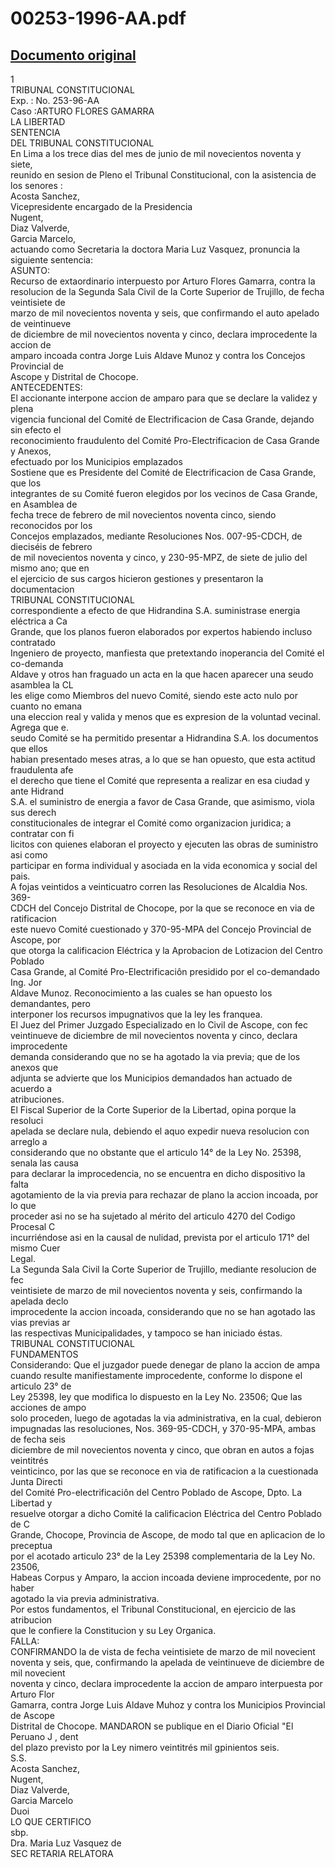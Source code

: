 
00253-1996-AA.pdf
=================
  
[Documento original](https://tc.gob.pe/jurisprudencia/1997/00253-1996-AA.pdf)  
---  
1  
TRIBUNAL CONSTITUCIONAL  
Exp. : No. 253-96-AA  
Caso :ARTURO FLORES GAMARRA  
LA LIBERTAD  
SENTENCIA  
DEL TRIBUNAL CONSTITUCIONAL  
En Lima a los trece dias del mes de junio de mil novecientos noventa y siete,  
reunido en sesion de Pleno el Tribunal Constitucional, con la asistencia de los senores :  
Acosta Sanchez,  
Vicepresidente encargado de la Presidencia  
Nugent,  
Diaz Valverde,  
Garcia Marcelo,  
actuando como Secretaria la doctora Maria Luz Vasquez, pronuncia la siguiente sentencia:  
ASUNTO:  
Recurso de extaordinario interpuesto por Arturo Flores Gamarra, contra la  
resolucion de la Segunda Sala Civil de la Corte Superior de Trujillo, de fecha veintisiete de  
marzo de mil novecientos noventa y seis, que confirmando el auto apelado de veintinueve  
de diciembre de mil novecientos noventa y cinco, declara improcedente la accion de  
amparo incoada contra Jorge Luis Aldave Munoz y contra los Concejos Provincial de  
Ascope y Distrital de Chocope.  
ANTECEDENTES:  
El accionante interpone accion de amparo para que se declare la validez y plena  
vigencia funcional del Comité de Electrificacion de Casa Grande, dejando sin efecto el  
reconocimiento fraudulento del Comité Pro-Electrificacion de Casa Grande y Anexos,  
efectuado por los Municipios emplazados  
Sostiene que es Presidente del Comité de Electrificacion de Casa Grande, que los  
integrantes de su Comité fueron elegidos por los vecinos de Casa Grande, en Asamblea de  
fecha trece de febrero de mil novecientos noventa cinco, siendo reconocidos por los  
Concejos emplazados, mediante Resoluciones Nos. 007-95-CDCH, de dieciséis de febrero  
de mil novecientos noventa y cinco, y 230-95-MPZ, de siete de julio del mismo ano; que en  
el ejercicio de sus cargos hicieron gestiones y presentaron la documentacion  
TRIBUNAL CONSTITUCIONAL  
correspondiente a efecto de que Hidrandina S.A. suministrase energia eléctrica a Ca  
Grande, que los planos fueron elaborados por expertos habiendo incluso contratado  
Ingeniero de proyecto, manfiesta que pretextando inoperancia del Comité el co-demanda  
Aldave y otros han fraguado un acta en la que hacen aparecer una seudo asamblea la CL  
les elige como Miembros del nuevo Comité, siendo este acto nulo por cuanto no emana  
una eleccion real y valida y menos que es expresion de la voluntad vecinal. Agrega que e.  
seudo Comité se ha permitido presentar a Hidrandina S.A. los documentos que ellos  
habian presentado meses atras, a lo que se han opuesto, que esta actitud fraudulenta afe  
el derecho que tiene el Comité que representa a realizar en esa ciudad y ante Hidrand  
S.A. el suministro de energia a favor de Casa Grande, que asimismo, viola sus derech  
constitucionales de integrar el Comité como organizacion juridica; a contratar con fi  
licitos con quienes elaboran el proyecto y ejecuten las obras de suministro asi como  
participar en forma individual y asociada en la vida economica y social del pais.  
A fojas veintidos a veinticuatro corren las Resoluciones de Alcaldia Nos. 369-  
CDCH del Concejo Distrital de Chocope, por la que se reconoce en via de ratificacion  
este nuevo Comité cuestionado y 370-95-MPA del Concejo Provincial de Ascope, por  
que otorga la calificacion Eléctrica y la Aprobacion de Lotizacion del Centro Poblado  
Casa Grande, al Comité Pro-Electrificaciôn presidido por el co-demandado Ing. Jor  
Aldave Munoz. Reconocimiento a las cuales se han opuesto los demandantes, pero  
interponer los recursos impugnativos que la ley les franquea.  
El Juez del Primer Juzgado Especializado en lo Civil de Ascope, con fec  
veintinueve de diciembre de mil novecientos noventa y cinco, declara improcedente  
demanda considerando que no se ha agotado la via previa; que de los anexos que  
adjunta se advierte que los Municipios demandados han actuado de acuerdo a  
atribuciones.  
El Fiscal Superior de la Corte Superior de la Libertad, opina porque la resoluci  
apelada se declare nula, debiendo el aquo expedir nueva resolucion con arreglo a  
considerando que no obstante que el articulo 14° de la Ley No. 25398, senala las causa  
para declarar la improcedencia, no se encuentra en dicho dispositivo la falta  
agotamiento de la via previa para rechazar de plano la accion incoada, por lo que  
proceder asi no se ha sujetado al mérito del articulo 4270 del Codigo Procesal C  
incurriéndose asi en la causal de nulidad, prevista por el articulo 171° del mismo Cuer  
Legal.  
La Segunda Sala Civil la Corte Superior de Trujillo, mediante resolucion de fec  
veintisiete de marzo de mil novecientos noventa y seis, confirmando la apelada declo  
improcedente la accion incoada, considerando que no se han agotado las vias previas ar  
las respectivas Municipalidades, y tampoco se han iniciado éstas.  
TRIBUNAL CONSTITUCIONAL  
FUNDAMENTOS  
Considerando: Que el juzgador puede denegar de plano la accion de ampa  
cuando resulte manifiestamente improcedente, conforme lo dispone el articulo 23° de  
Ley 25398, ley que modifica lo dispuesto en la Ley No. 23506; Que las acciones de ampo  
solo proceden, luego de agotadas la via administrativa, en la cual, debieron  
impugnadas las resoluciones, Nos. 369-95-CDCH, y 370-95-MPA, ambas de fecha seis  
diciembre de mil novecientos noventa y cinco, que obran en autos a fojas veintitrés  
veinticinco, por las que se reconoce en via de ratificacion a la cuestionada Junta Directi  
del Comité Pro-electrificaciôn del Centro Poblado de Ascope, Dpto. La Libertad y  
resuelve otorgar a dicho Comité la calificacion Eléctrica del Centro Poblado de C  
Grande, Chocope, Provincia de Ascope, de modo tal que en aplicacion de lo preceptua  
por el acotado articulo 23° de la Ley 25398 complementaria de la Ley No. 23506,  
Habeas Corpus y Amparo, la accion incoada deviene improcedente, por no haber  
agotado la via previa administrativa.  
Por estos fundamentos, el Tribunal Constitucional, en ejercicio de las atribucion  
que le confiere la Constitucion y su Ley Organica.  
FALLA:  
CONFIRMANDO la de vista de fecha veintisiete de marzo de mil novecient  
noventa y seis, que, confirmando la apelada de veintinueve de diciembre de mil novecient  
noventa y cinco, declara improcedente la accion de amparo interpuesta por Arturo Flor  
Gamarra, contra Jorge Luis Aldave Muhoz y contra los Municipios Provincial de Ascope  
Distrital de Chocope. MANDARON se publique en el Diario Oficial "El Peruano J , dent  
del plazo previsto por la Ley nimero veintitrés mil gpinientos seis.  
S.S.  
Acosta Sanchez,  
Nugent,  
Diaz Valverde,  
Garcia Marcelo  
Duoi  
LO QUE CERTIFICO  
sbp.  
Dra. Maria Luz Vasquez de  
SEC RETARIA RELATORA